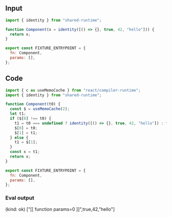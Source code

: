 
## Input

```javascript
import { identity } from "shared-runtime";

function Component(x = identity([() => {}, true, 42, "hello"])) {
  return x;
}

export const FIXTURE_ENTRYPOINT = {
  fn: Component,
  params: [],
};

```

## Code

```javascript
import { c as useMemoCache } from "react/compiler-runtime";
import { identity } from "shared-runtime";

function Component(t0) {
  const $ = useMemoCache(2);
  let t1;
  if ($[0] !== t0) {
    t1 = t0 === undefined ? identity([() => {}, true, 42, "hello"]) : t0;
    $[0] = t0;
    $[1] = t1;
  } else {
    t1 = $[1];
  }
  const x = t1;
  return x;
}

export const FIXTURE_ENTRYPOINT = {
  fn: Component,
  params: [],
};

```
      
### Eval output
(kind: ok) ["[[ function params=0 ]]",true,42,"hello"]
